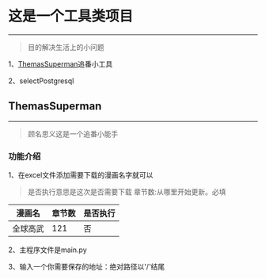 # 这是一个工具类项目

------

> 目的解决生活上的小问题

1、[ThemasSuperman](/ThemasSuperman/main.py)追番小工具

2、selectPostgresql

## ThemasSuperman

------

> 顾名思义这是一个追番小能手

### 功能介绍

1、在excel文件添加需要下载的漫画名字就可以
  
 >是否执行意思是这次是否需要下载
 >章节数:从哪里开始更新。必填


|漫画名|	章节数	|是否执行|
|----|-----|-------|
|全球高武|	121|	否|

2、主程序文件是main.py

3、输入一个你需要保存的地址：绝对路径以'/'结尾
